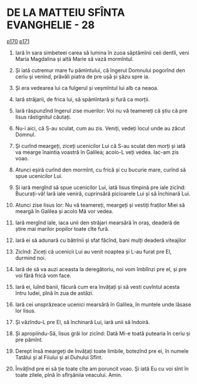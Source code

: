 # DE LA MATTEIU SFÎNTA EVANGHELIE - 28
[p170](src/p170.jpg) [p171](src/p171.jpg)
<!-- CAP. 28 1. Muerile mearsără la mormint. 2. Îngerul. 8. Muerile văd pre Hristos. 18. Tremete apostolii a propovedui. -->

1. Iară în sara simbeteei carea să lumina în zuoa săptămînii ceii dentîi, veni Maria Magdalina și altă Marie să vază mormîntul.

2. Și iată cutremur mare fu pămîntului, că îngerul Domnului pogorînd den ceriu și venind, prăvăli piatra de pre ușă și șăzu spre ia.

3. Și era vedearea lui ca fulgerul și veșmîntul lui alb ca neaoa.

4. Iară străjarii, de frica lui, să spămîntară și fură ca morții.

5. Iară răspunzînd îngerul zise muerilor: Voi nu vă teamereți că știu că pre Iisus răstignitul căutați.

6. Nu-i aici, că S-au sculat, cum au zis. Veniți, vedeți locul unde au zăcut Domnul.

7. Și curînd meargeți, ziceți ucenicilor Lui că S-au sculat den morți și iată va mearge înaintia voastră în Galilea; acolo-L veți vedea. Iac-am zis voao.

8. Atunci eșiră curînd den mormînt, cu frică și cu bucurie mare, curînd să spue ucenicilor Lui.

9. Și iară mergînd să spue ucenicilor Lui, iată Iisus tîmpină pre iale zicînd: Bucurați-vă! Iară iale veniră, cuprinsără picioarele Lui și să închinară Lui.

10. Atunci zise Iisus lor: Nu vă teamereți, meargeți și vestiți fraților Miei să meargă în Galilea și acolo Mă vor vedea.

11. Iară mergînd iale, iaca unii den străjari mearsără în oraș, deaderă de știre mai marilor popilor toate cîte fură.

12. Iară ei să adunară cu bătrînii și sfat făcînd, bani mulți deaderă viteajilor

13. Zicînd: Ziceți că ucenicii Lui au venit noaptea și L-au furat pre El, durmind noi.

14. Iară de să va auzi aceasta la deregătoriu, noi vom îmblînzi pre el, și pre voi fără frică vom face.

15. Iară ei, luînd banii, făcură cum era învățați și să vesti cuvîntul acesta întru Iudei, pînă în zua de astăzi.

16. Iară cei unsprăzeace ucenici mearsără în Galilea, în muntele unde lăsase lor Iisus.

17. Și văzîndu-L pre El, să închinară Lui, iară unii să îndoiră.

18. Și apropiindu-Să, Iisus grăi lor zicînd: Dată Mi-e toată putearia în ceriu și pre pămînt.

19. Derept însă meargeți de învățați toate limbile, botezînd pre ei, în numele Tatălui și al Fiiului și al Duhului Sfînt.

20. Învățînd pre ei să ție toate cîte am poruncit voao. Și iată Eu cu voi sînt în toate zilele, pînă în sfîrșăniia veacului. Amin.
